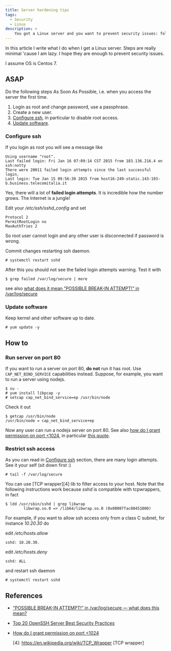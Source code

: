 ```yaml
---
title: Server hardening tips
tags:
  - Security
  - Linux
description: >
    You got a Linux server and you want to prevent security issues: follow these instructions.
---
```


In this article I write what I do when I get a Linux server. Steps are really minimal 'cause I am lazy. I hope they are enough to prevent security issues.

I assume OS is Centos 7.

## ASAP

<div class="alert alert-warning">Do the following steps As Soon As Possible, i.e. when you access the server the first time.</div>

1. Login as root and change password, use a passphrase.
2. Create a new user.
3. [Configure ssh](#configure-ssh), in particular to disable root access.
4. [Update software](#update-software).

### Configure ssh

If you login as root you will see a message like

```
Using username "root".
Last failed login: Fri Jan 16 07:09:14 CST 2015 from 183.136.216.4 on ssh:notty
There were 20011 failed login attempts since the last successful login.
Last login: Tue Jan 15 09:56:30 2015 from host16-249-static.143-193-b.business.telecomitalia.it
```

Yes, there will a lot of **failed login attempts**. It is incredible how the number grows. The Internet is a jungle!

Edit your */etc/ssh/sshd_config* and set

```
Protocol 2
PermitRootLogin no
MaxAuthTries 2
```

So root user cannot login and any other user is disconnected if password is wrong.

Commit changes restarting ssh daemon.

```
# systemctl restart sshd
```

After this you should not see the failed login attempts warning. Test it with

```
$ grep failed /var/log/secure | more
```

see also [what does it mean “POSSIBLE BREAK-IN ATTEMPT!” in /var/log/secure][1]

### Update software

Keep kernel and other software up to date.

```
# yum update -y
```

## How to

### Run server on port 80

If you want to run a server on port 80, **do not** run it has root.
Use `CAP_NET_BIND_SERVICE` capabilities instead. Suppose, for example, you want to run a server using nodejs.

```
$ su -
# yum install libpcap -y
# setcap cap_net_bind_service=ep /usr/bin/node
```

Check it out

```
$ getcap /usr/bin/node
/usr/bin/node = cap_net_bind_service+ep
```

Now any user can run a nodejs server on port 80. See also [how do I grant permission on port <1024][3], in particular [this quote](http://forums.fedoraforum.org/showpost.php?p=1129664&postcount=7).

### Restrict ssh access 

As you can read in [Configure ssh](#configure-ssh) section, there are many login attempts. See it your self (sit down first :)

```
# tail -f /var/log/secure
```

You can use [TCP wrapper][4] lib to filter access to your host. Note that the following instructions work because *sshd* is compatible with tcpwrappers, in fact

```
$ ldd /usr/sbin/sshd | grep libwrap
        libwrap.so.0 => /lib64/libwrap.so.0 (0x00007fac80451000)
```

For example, if you want to allow ssh access only from a class C subnet, for instance *10.20.30* do

edit */etc/hosts.allow*

```
sshd: 10.20.30.
```

edit */etc/hosts.deny*

```
sshd: ALL
```

and restart ssh daemon

```
# systemctl restart sshd
```

## References

* [“POSSIBLE BREAK-IN ATTEMPT!” in /var/log/secure — what does this mean?][1]
* [Top 20 OpenSSH Server Best Security Practices][2]
* [How do I grant permission on port <1024][3]

  [1]: http://serverfault.com/questions/260706/possible-break-in-attempt-in-var-log-secure-what-does-this-mean "“POSSIBLE BREAK-IN ATTEMPT!” in /var/log/secure — what does this mean?"
  [2]: http://www.cyberciti.biz/tips/linux-unix-bsd-openssh-server-best-practices.html "Top 20 OpenSSH Server Best Security Practices"
  [3]: http://forums.fedoraforum.org/showthread.php?t=207398 "How do I grant permission on port <1024"
  [4]: https://en.wikipedia.org/wiki/TCP_Wrapper [TCP wrapper]

